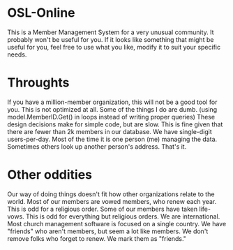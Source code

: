 # OSL-Online

This is a Member Management System for a very unusual community.
It probably won't be useful for you.
If it looks like something that might be useful for you, feel free to use what you like, modify it to suit your specific needs.

# Throughts

If you have a million-member organization, this will not be a good tool for you.
This is not optimized at all.
Some of the things I do are dumb. (using model.MemberID.Get() in loops instead of writing proper queries)
These design decisions make for simple code, but are slow.
This is fine given that there are fewer than 2k members in our database.
We have single-digit users-per-day.
Most of the time it is one person (me) managing the data.
Sometimes others look up another person's address.
That's it.

# Other oddities

Our way of doing things doesn't fit how other organizations relate to the world.
Most of our members are vowed members, who renew each year.
This is odd for a religious order.
Some of our members have taken life-vows.
This is odd for everything but religious orders.
We are international. Most church management software is focused on a single country.
We have "friends" who aren't members, but seem a lot like members.
We don't remove folks who forget to renew.
We mark them as "friends."

